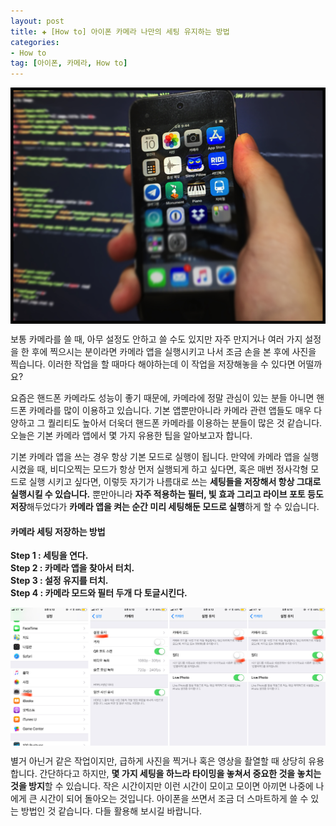 ```yaml
---  
layout: post  
title: ✚ [How to] 아이폰 카메라 나만의 세팅 유지하는 방법
categories:
- How to
tag: [아이폰, 카메라, How to]
---  
```

<div class="markdown-image">
<img src="/assets/article_images/2018-07-10-camera/1.jpeg" align="middle"/> </div>

<p class="drop-korean">
보통 카메라를 쓸 때, 아무 설정도 안하고 쓸 수도 있지만 자주 만지거나 여러 가지 설정을 한 후에 찍으시는 분이라면 카메라 앱을 실행시키고 나서 조금 손을 본 후에 사진을 찍습니다. 이러한 작업을 할 때마다 해야하는데 이 작업을 저장해놓을 수 있다면 어떨까요?</p>

요즘은 핸드폰 카메라도 성능이 좋기 때문에, 카메라에 정말 관심이 있는 분들 아니면 핸드폰 카메라를 많이 이용하고 있습니다. 기본 앱뿐만아니라 카메라 관련 앱들도 매우 다양하고 그 퀄리티도 높아서 더욱더 핸드폰 카메라를 이용하는 분들이 많은 것 같습니다. 오늘은 기본 카메라 앱에서 몇 가지 유용한 팁을 알아보고자 합니다.

기본 카메라 앱을 쓰는 경우 항상 기본 모드로 실행이 됩니다. 만약에 카메라 앱을 실행시켰을 때, 비디오찍는 모드가 항상 먼저 실행되게 하고 싶다면, 혹은 매번 정사각형 모드로 실행 시키고 싶다면, 이렇듯 자기가 나름대로 쓰는 **세팅들을 저장해서 항상 그대로 실행시킬 수 있습니다.** 뿐만아니라 **자주 적용하는 필터, 빛 효과 그리고 라이브 포토 등도 저장**해두었다가 **카메라 앱을 켜는 순간 미리 세팅해둔 모드로 실행**하게 할 수 있습니다.

#### 카메라 세팅 저장하는 방법
**Step 1 : 세팅을 연다.** <br>
**Step 2 : 카메라 앱을 찾아서 터치.** <br>
**Step 3 : 설정 유지를 터치.** <br>
**Step 4 : 카메라 모드와 필터 두개 다 토글시킨다.** 

<div class="markdown-image">
<img src="/assets/article_images/2018-07-10-camera/2.jpg" align="middle"/> </div>

별거 아닌거 같은 작업이지만, 급하게 사진을 찍거나 혹은 영상을 촬열할 때 상당히 유용합니다. 간단하다고 하지만, **몇 가지 세팅을 하느라 타이밍을 놓쳐서 중요한 것을 놓치는 것을 방지**할 수 있습니다. 작은 시간이지만 이런 시간이 모이고 모이면 아끼면 나중에 나에게 큰 시간이 되어 돌아오는 것입니다. 아이폰을 쓰면서 조금 더 스마트하게 쓸 수 있는 방법인 것 같습니다. 다들 활용해 보시길 바랍니다.
